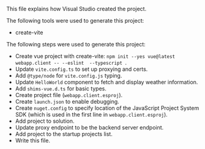 This file explains how Visual Studio created the project.

The following tools were used to generate this project:
- create-vite

The following steps were used to generate this project:
- Create vue project with create-vite: `npm init --yes vue@latest webapp.client -- --eslint  --typescript `.
- Update `vite.config.ts` to set up proxying and certs.
- Add `@type/node` for `vite.config.js` typing.
- Update `HelloWorld` component to fetch and display weather information.
- Add `shims-vue.d.ts` for basic types.
- Create project file (`webapp.client.esproj`).
- Create `launch.json` to enable debugging.
- Create `nuget.config` to specify location of the JavaScript Project System SDK (which is used in the first line in `webapp.client.esproj`).
- Add project to solution.
- Update proxy endpoint to be the backend server endpoint.
- Add project to the startup projects list.
- Write this file.
